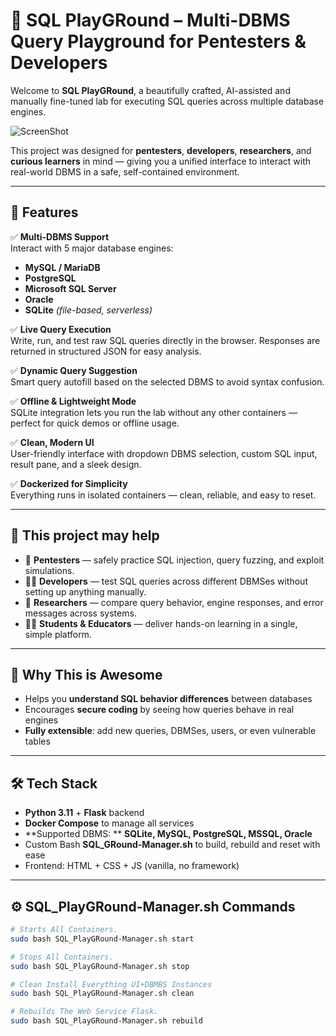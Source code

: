 # 🧪 SQL PlayGRound – Multi-DBMS Query Playground for Pentesters & Developers

Welcome to **SQL PlayGRound**, a beautifully crafted, AI-assisted and manually fine-tuned lab for executing SQL queries across multiple database engines.

![ScreenShot](https://i.imgur.com/fju0lFy.png)

This project was designed for **pentesters**, **developers**, **researchers**, and **curious learners** in mind — giving you a unified interface to interact with real-world DBMS in a safe, self-contained environment.

---

## 🚀 Features

✅ **Multi-DBMS Support**  
Interact with 5 major database engines:
- **MySQL / MariaDB**
- **PostgreSQL**
- **Microsoft SQL Server**
- **Oracle**
- **SQLite** *(file-based, serverless)*

✅ **Live Query Execution**  
Write, run, and test raw SQL queries directly in the browser. Responses are returned in structured JSON for easy analysis.

✅ **Dynamic Query Suggestion**  
Smart query autofill based on the selected DBMS to avoid syntax confusion.

✅ **Offline & Lightweight Mode**  
SQLite integration lets you run the lab without any other containers — perfect for quick demos or offline usage.

✅ **Clean, Modern UI**  
User-friendly interface with dropdown DBMS selection, custom SQL input, result pane, and a sleek design.

✅ **Dockerized for Simplicity**  
Everything runs in isolated containers — clean, reliable, and easy to reset.

---

## 🎯 This project may help

- 🔐 **Pentesters** — safely practice SQL injection, query fuzzing, and exploit simulations.
- 👨‍💻 **Developers** — test SQL queries across different DBMSes without setting up anything manually.
- 🔬 **Researchers** — compare query behavior, engine responses, and error messages across systems.
- 🧑‍🎓 **Students & Educators** — deliver hands-on learning in a single, simple platform.

---

## 🧠 Why This is Awesome

- Helps you **understand SQL behavior differences** between databases
- Encourages **secure coding** by seeing how queries behave in real engines
- **Fully extensible**: add new queries, DBMSes, users, or even vulnerable tables

---

## 🛠️ Tech Stack

- **Python 3.11** + **Flask** backend
- **Docker Compose** to manage all services
- **Supported DBMS: ** **SQLite, MySQL, PostgreSQL, MSSQL, Oracle** 
- Custom Bash **SQL_GRound-Manager.sh** to build, rebuild and reset with ease
- Frontend: HTML + CSS + JS (vanilla, no framework)

---

## ⚙️ SQL_PlayGRound-Manager.sh Commands

```bash
# Starts All Containers.
sudo bash SQL_PlayGRound-Manager.sh start

# Stops All Containers. 
sudo bash SQL_PlayGRound-Manager.sh stop

# Clean Install Everything UI+DBMBS Instances
sudo bash SQL_PlayGRound-Manager.sh clean

# Rebuilds The Web Service Flask.
sudo bash SQL_PlayGRound-Manager.sh rebuild
